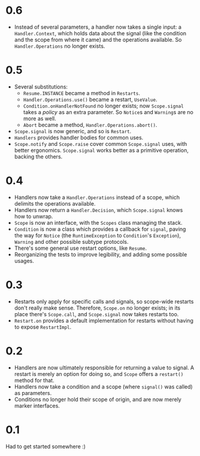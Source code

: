# 0.6

* Instead of several parameters, a handler now takes a single input: a `Handler.Context`, which holds data about the signal (like the condition and the scope from where it came) and the operations available. So `Handler.Operations` no longer exists.

# 0.5

* Several substitutions:
  * `Resume.INSTANCE` became a method in `Restarts`.
  * `Handler.Operations.use()` became a restart, `UseValue`.
  * `Condition.onHandlerNotFound` no longer exists; now `Scope.signal` takes a _policy_ as an extra parameter. So `Notice`s and `Warning`s are no more as well.
  * `Abort` became a method, `Handler.Operations.abort()`.
* `Scope.signal` is now generic, and so is `Restart`.
* `Handlers` provides handler bodies for common uses.
* `Scope.notify` and `Scope.raise` cover common `Scope.signal` uses, with better ergonomics. `Scope.signal` works better as a primitive operation, backing the others.

# 0.4

* Handlers now take a `Handler.Operations` instead of a scope, which delimits the operations available.
* Handlers now return a `Handler.Decision`, which `Scope.signal` knows how to unwrap.
* `Scope` is now an interface, with the `Scopes` class managing the stack.
* `Condition` is now a class which provides a callback for `signal`, paving the way for `Notice` (the `RuntimeException` to `Condition`'s `Exception`), `Warning` and other possible subtype protocols.
* There's some general use restart options, like `Resume`.
* Reorganizing the tests to improve legibility, and adding some possible usages.

# 0.3

* Restarts only apply for specific calls and signals, so scope-wide restarts don't really make sense. Therefore, `Scope.on` no longer exists; in its place there's `Scope.call`, and `Scope.signal` now takes restarts too.
* `Restart.on` provides a default implementation for restarts without having to expose `RestartImpl`.

# 0.2

* Handlers are now ultimately responsible for returning a value to signal. A restart is merely an option for doing so, and `Scope` offers a `restart()` method for that.
* Handlers now take a condition and a scope (where `signal()` was called) as parameters.
* Conditions no longer hold their scope of origin, and are now merely marker interfaces.

# 0.1

Had to get started somewhere :)